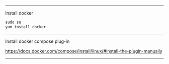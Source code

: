 ------------------------------------------------------------------------------------------------------------------------------
Install docker</br>
```python
sudo su
yum install docker
```

------------------------------------------------------------------------------------------------------------------------------
Install docker compose plug-in</br>

https://docs.docker.com/compose/install/linux/#install-the-plugin-manually

------------------------------------------------------------------------------------------------------------------------------
